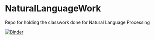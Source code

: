 # NaturalLanguageWork
Repo for holding the classwork done for Natural Language Processing

[![Binder](https://mybinder.org/badge_logo.svg)](https://mybinder.org/v2/gh/jkuei001/NaturalLanguageWork.git/main?urlpath=lab)
